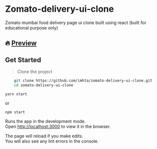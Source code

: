 # Zomato-delivery-ui-clone
Zomato mumbai food delivery page ui clone built using react (built for educational purpose only)

## :fire: [Preview]()
## Get Started

> Clone the project 

```bash
    git clone https://github.com/imhta/zomato-delivery-ui-clone.git
    cd zomato-delivery-ui-clone
```

`yarn start`

or 

`npm start`

Runs the app in the development mode.<br />
Open [http://localhost:3000](http://localhost:3000) to view it in the browser.

The page will reload if you make edits.<br />
You will also see any lint errors in the console.

